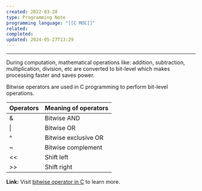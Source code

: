 ```yaml
---
created: 2022-03-28
type: Programming Note
programming language: "[[C MOC]]"
related: 
completed: 
updated: 2024-05-27T13:29
---
```

---

During computation, mathematical operations like: addition, subtraction, multiplication, division, etc are converted to bit-level which makes processing faster and saves power.

Bitwise operators are used in C programming to perform bit-level operations.

|Operators|Meaning of operators|
|---|---|
|&|Bitwise AND|
|\||Bitwise OR|
|^|Bitwise exclusive OR|
|~|Bitwise complement|
|<<|Shift left|
|>>|Shift right|

**Link:** Visit [bitwise operator in C](https://www.programiz.com/c-programming/bitwise-operators "C bitwise operators") to learn more.